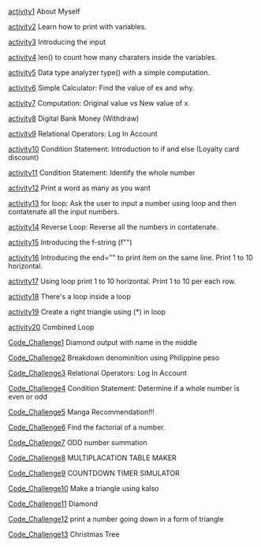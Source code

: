 [activity1](https://github.com/robertIT1A/ITCS102-FUNDAMENTALS-PROGRAMMING-PYTHON/blob/main/activity1.txt) About Myself

[activity2](https://github.com/robertIT1A/ITCS102-FUNDAMENTALS-PROGRAMMING-PYTHON/blob/main/activity2.py) Learn how to print with variables.

[activity3](https://github.com/robertIT1A/ITCS102-FUNDAMENTALS-PROGRAMMING-PYTHON/blob/main/activity3.py) Introducing the input

[activity4](https://github.com/robertIT1A/ITCS102-FUNDAMENTALS-PROGRAMMING-PYTHON/blob/main/activity4.py) len() to count how many charaters inside the variables.

[activity5](https://github.com/robertIT1A/ITCS102-FUNDAMENTALS-PROGRAMMING-PYTHON/blob/main/activity5.py) Data type analyzer type() with a simple computation.

[activity6](https://github.com/robertIT1A/ITCS102-FUNDAMENTALS-PROGRAMMING-PYTHON/blob/main/activity6.py) Simple Calculator: Find the value of ex and why.

[activity7](https://github.com/robertIT1A/ITCS102-FUNDAMENTALS-PROGRAMMING-PYTHON/blob/main/activity7.py) Computation: Original value vs New value of x.

[activity8](https://github.com/robertIT1A/ITCS102-FUNDAMENTALS-PROGRAMMING-PYTHON/blob/main/activity8.py) Digital Bank Money (Withdraw)

[activity9](https://github.com/robertIT1A/ITCS102-FUNDAMENTALS-PROGRAMMING-PYTHON/blob/main/activity9.py) Relational Operators: Log In Account

[activity10](https://github.com/robertIT1A/ITCS102-FUNDAMENTALS-PROGRAMMING-PYTHON/blob/main/activity10.py) Condition Statement: Introduction to if and else (Loyalty card discount)

[activity11](https://github.com/robertIT1A/ITCS102-FUNDAMENTALS-PROGRAMMING-PYTHON/blob/main/activity11.py) Condition Statement: Identify the whole number

[activity12](https://github.com/robertIT1A/ITCS102-FUNDAMENTALS-PROGRAMMING-PYTHON/blob/main/activity12.py) Print a word as many as you want

[activity13](https://github.com/robertIT1A/ITCS102-FUNDAMENTALS-PROGRAMMING-PYTHON/blob/main/activity13.py) for loop: Ask the user to input a number using loop and then contatenate all the input numbers.

[activity14](https://github.com/robertIT1A/ITCS102-FUNDAMENTALS-PROGRAMMING-PYTHON/blob/main/activity14.py) Reverse Loop: Reverse all the numbers in  contatenate.

[activity15](https://github.com/robertIT1A/ITCS102-FUNDAMENTALS-PROGRAMMING-PYTHON/blob/main/activity15.py) Introducing the f-string (f"")

[activity16](https://github.com/robertIT1A/ITCS102-FUNDAMENTALS-PROGRAMMING-PYTHON/blob/main/activity16.py) Introducing the end="" to print item on the same line. Print 1 to 10 horizontal.

[activity17](https://github.com/robertIT1A/ITCS102-FUNDAMENTALS-PROGRAMMING-PYTHON/blob/main/activity17.py) Using loop print 1 to 10 horizontal. Print 1 to 10 per each row.

[activity18](https://github.com/robertIT1A/ITCS102-FUNDAMENTALS-PROGRAMMING-PYTHON/blob/main/activity18.py) There's a loop inside a loop

[activity19](https://github.com/robertIT1A/ITCS102-FUNDAMENTALS-PROGRAMMING-PYTHON/blob/main/activity19.py) Create a right triangle using (*) in loop

[activity20](https://github.com/robertIT1A/ITCS102-FUNDAMENTALS-PROGRAMMING-PYTHON/blob/main/activity20.py) Combined Loop

[Code_Challenge1](https://github.com/robertIT1A/ITCS102-FUNDAMENTALS-PROGRAMMING-PYTHON/blob/main/code_challenge1.py) Diamond output with name in the middle

[Code_Challenge2](https://github.com/robertIT1A/ITCS102-FUNDAMENTALS-PROGRAMMING-PYTHON/blob/main/code_challenge2.py) Breakdown denominition using Philippine peso

[Code_Challenge3](https://github.com/robertIT1A/ITCS102-FUNDAMENTALS-PROGRAMMING-PYTHON/blob/main/code_challenge3.py)  Relational Operators: Log In Account

[Code_Challenge4](https://github.com/robertIT1A/ITCS102-FUNDAMENTALS-PROGRAMMING-PYTHON/blob/main/code_challenge4.py) Condition Statement: Determine if a whole number is even or odd

[Code_Challenge5](https://github.com/robertIT1A/ITCS102-FUNDAMENTALS-PROGRAMMING-PYTHON/blob/main/code_challenge5.py) Manga Recommendation!!!

[Code_Challenge6](https://github.com/robertIT1A/ITCS102-FUNDAMENTALS-PROGRAMMING-PYTHON/blob/main/code_challenge6.py) Find the factorial of a number.

[Code_Challenge7](https://github.com/robertIT1A/ITCS102-FUNDAMENTALS-PROGRAMMING-PYTHON/blob/main/code_challenge7.py) ODD number summation

[Code_Challenge8](https://github.com/robertIT1A/ITCS102-FUNDAMENTALS-PROGRAMMING-PYTHON/blob/main/code_challenge8.py) MULTIPLACATION TABLE MAKER

[Code_Challenge9](https://github.com/robertIT1A/ITCS102-FUNDAMENTALS-PROGRAMMING-PYTHON/blob/main/code_challenge9.py) COUNTDOWN TIMER SIMULATOR

[Code_Challenge10](https://github.com/robertIT1A/ITCS102-FUNDAMENTALS-PROGRAMMING-PYTHON/blob/main/code_challenge10.py) 
Make a triangle using kalso

[Code_Challenge11](https://github.com/robertIT1A/ITCS102-FUNDAMENTALS-PROGRAMMING-PYTHON/blob/main/code_challenge11.py) Diamond

[Code_Challenge12](https://github.com/robertIT1A/ITCS102-FUNDAMENTALS-PROGRAMMING-PYTHON/blob/main/code_challenge12.py) print a number going down in a form of triangle 

[Code_Challenge13](https://github.com/robertIT1A/ITCS102-FUNDAMENTALS-PROGRAMMING-PYTHON/blob/main/code_challenge13.py) Christmas Tree
